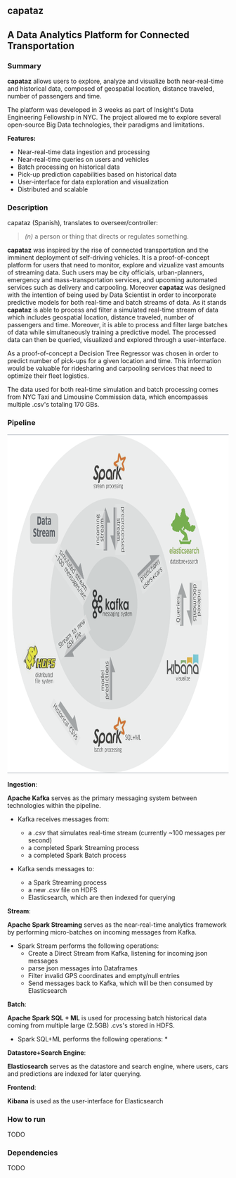 ## capataz 
## A Data Analytics Platform for Connected Transportation

### Summary
__capataz__ allows users to explore, analyze and visualize both near-real-time and historical data, composed of geospatial location, distance traveled, number of passengers and time. 

The platform was developed in 3 weeks as part of Insight's Data Engineering Fellowship in NYC. The project allowed me to explore several open-source Big Data technologies, their paradigms and limitations.

__Features:__
* Near-real-time data ingestion and processing
* Near-real-time queries on users and vehicles
* Batch processing on historical data
* Pick-up prediction capabilities based on historical data
* User-interface for data exploration and visualization 
* Distributed and scalable 

### Description
capataz (Spanish), translates to overseer/controller:
> _(n)_ a person or thing that directs or regulates something.

__capataz__ was inspired by the rise of connected transportation and the imminent deployment of self-driving vehicles. It is a proof-of-concept platform for users that need to monitor, explore and vizualize vast amounts of streaming data. Such users may be city officials, urban-planners, emergency and mass-transportation services, and upcoming automated services such as delivery and carpooling. Moreover __capataz__ was designed with the intention of being used by Data Scientist in order to incorporate predictive models for both real-time and batch streams of data. 
As it stands __capataz__ is able to process and filter a simulated real-time stream of data which includes geospatial location, distance traveled, number of passengers and time. Moreover, it is able to process and filter large batches of data while simultaneously training a predictive model. The processed data can then be queried, visualized and explored through a user-interface. 

As a proof-of-concept a Decision Tree Regressor was chosen in order to predict number of pick-ups for a given location and time. This information would be valuable for ridesharing and carpooling services that need to optimize their fleet logistics.

The data used for both real-time simulation and batch processing comes from NYC Taxi and Limousine Commission data, which encompasses multiple .csv's totaling 170 GBs. 

### Pipeline

<img src="https://github.com/alcedok/capataz/blob/master/images/pipeline.png" alt="alt text" width="880" height="770">

__Ingestion__: 

__Apache Kafka__ serves as the primary messaging system between technologies within the pipeline. 

* Kafka receives messages from:
	* a _.csv_ that simulates real-time stream (currently ~100 messages per second)
	* a completed Spark Streaming process
	* a completed Spark Batch process

* Kafka sends messages to:
	* a Spark Streaming process
	* a new _.csv_ file on HDFS 
	* Elasticsearch, which are then indexed for querying

__Stream__:

__Apache Spark Streaming__ serves as the near-real-time analytics framework by performing micro-batches on incoming messages from Kafka. 

* Spark Stream performs the following operations:
	* Create a Direct Stream from Kafka, listening for incoming json messages
	* parse json messages into Dataframes
	* Filter invalid GPS coordinates and empty/null entries
	* Send messages back to Kafka, which will be then consumed by Elasticsearch

__Batch__:

__Apache Spark SQL + ML__ is used for processing batch historical data coming from multiple large (2.5GB) .cvs's stored in HDFS.

* Spark SQL+ML performs the following operations:
	* 


__Datastore+Search Engine__: 

__Elasticsearch__ serves as the datastore and search engine, where users, cars and predictions are indexed for later querying. 


__Frontend__:

__Kibana__ is used as the user-interface for Elasticsearch

### How to run
TODO

### Dependencies
TODO
